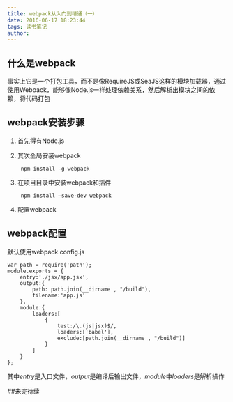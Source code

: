 ```yaml
---
title: webpack从入门到精通（一）
date: 2016-06-17 18:23:44
tags: 读书笔记
author: 
---
```

## 什么是webpack
事实上它是一个打包工具，而不是像RequireJS或SeaJS这样的模块加载器，通过使用Webpack，能够像Node.js一样处理依赖关系，然后解析出模块之间的依赖，将代码打包

## webpack安装步骤
1. 首先得有Node.js
2. 其次全局安装webpack

		npm install -g webpack

3. 在项目目录中安装webpack和插件

		npm install —save-dev webpack

4. 配置webpack

## webpack配置

默认使用webpack.config.js

	var path = require('path');
	module.exports = {
	    entry:'./jsx/app.jsx',
	    output:{
	        path: path.join(__dirname , "/build"),
	        filename:'app.js'
	    },
	    module:{
	        loaders:[
	            {
	                test:/\.(js|jsx)$/,
	                loaders:['babel'],
	                exclude:[path.join(__dirname , "/build")]
	            }
	        ]
	    }
	};


其中*entry*是入口文件，*output*是编译后输出文件，*module*中*loaders*是解析操作

##未完待续